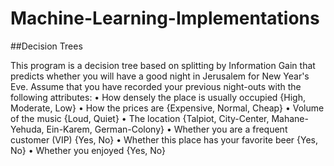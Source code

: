 # Machine-Learning-Implementations

##Decision Trees

This program is a decision tree based on splitting by Information Gain that predicts whether you will have a good night in Jerusalem for New Year's Eve. Assume that you have recorded your previous night-outs with the following attributes:
• How densely the place is usually occupied {High, Moderate, Low}
• How the prices are {Expensive, Normal, Cheap}
• Volume of the music {Loud, Quiet}
• The location {Talpiot, City-Center, Mahane-Yehuda, Ein-Karem, German-Colony}
• Whether you are a frequent customer (VIP) {Yes, No}
• Whether this place has your favorite beer {Yes, No}
• Whether you enjoyed {Yes, No}

